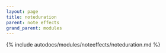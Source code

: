 ```yaml
---
layout: page
title: noteduration
parent: note effects
grand_parent: modules
---
```


{% include autodocs/modules/noteeffects/noteduration.md %}
